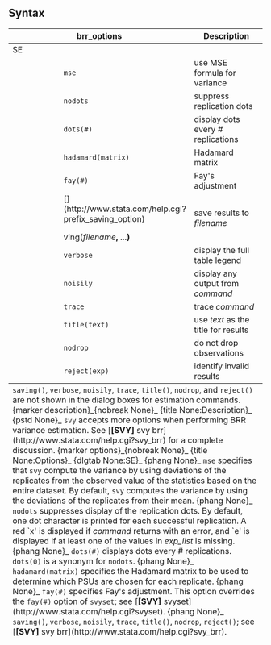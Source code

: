 ## Syntax

<table class="syntab">
<colgroup>
<col style="width: 33%" />
<col style="width: 33%" />
<col style="width: 33%" />
</colgroup>
<thead>
<tr class="header">
<th colspan="2">brr_options</th>
<th>Description</th>
</tr>
</thead>
<tbody>
<tr class="odd section">
<td colspan="3">SE</td>
</tr>
<tr class="even">
<td class="normal"></td>
<td><code class="command" data-options="mse">mse</code></td>
<td>use MSE formula for variance</td>
</tr>
<tr class="odd">
<td class="normal"></td>
<td><code class="command" data-options="nodots">nodots</code></td>
<td>suppress replication dots</td>
</tr>
<tr class="even">
<td class="normal"></td>
<td><code class="command" data-options="dots(#)">dots(#)</code></td>
<td>display dots every <var class="command">#</var> replications</td>
</tr>
<tr class="odd">
<td class="normal"></td>
<td><code class="command" data-options="h">hadamard(matrix)</code></td>
<td>Hadamard matrix</td>
</tr>
<tr class="even">
<td class="normal"></td>
<td><code class="command" data-options="fay(#)">fay(#)</code></td>
<td>Fay's adjustment</td>
</tr>
<tr class="odd">
<td class="normal"></td>
<td>[<strong></strong>](http://www.stata.com/help.cgi?prefix_saving_option)
<ul>
</ul>
ving(<var class="command">filename</var><strong>, ...)</strong></td>
<td>save results to <var class="command">filename</var></td>
</tr>
<tr class="even">
<td class="normal"></td>
<td><code class="command" data-options="v">verbose</code></td>
<td>display the full table legend</td>
</tr>
<tr class="odd">
<td class="normal"></td>
<td><code class="command" data-options="noi">noisily</code></td>
<td>display any output from <var class="command">command</var></td>
</tr>
<tr class="even">
<td class="normal"></td>
<td><code class="command" data-options="tr">trace</code></td>
<td>trace <var class="command">command</var></td>
</tr>
<tr class="odd">
<td class="normal"></td>
<td><code class="command" data-options="ti">title(text)</code></td>
<td>use <var class="command">text</var> as the title for results</td>
</tr>
<tr class="even">
<td class="normal"></td>
<td><code class="command" data-options="nodrop">nodrop</code></td>
<td>do not drop observations</td>
</tr>
<tr class="odd">
<td class="normal"></td>
<td><code class="command" data-options="reject(exp)">reject(exp)</code></td>
<td>identify invalid results</td>
</tr>
</tbody><tfoot>
<tr class="even footnote">
<td colspan="3"><code class="command">saving()</code>, <code class="command">verbose</code>, <code class="command">noisily</code>, <code class="command">trace</code>, <code class="command">title()</code>, <code class="command">nodrop</code>, and <code class="command">reject()</code> are not shown in the dialog boxes for estimation commands. <span data-options="description">{marker description}_<span>{nobreak None}_ <span>{title None:Description}_ <span>{pstd None}_ <code class="command">svy</code> accepts more options when performing BRR variance estimation. See [<strong>[SVY]</strong> svy brr](http://www.stata.com/help.cgi?svy_brr) for a complete discussion. <span data-options="options">{marker options}_<span>{nobreak None}_ <span>{title None:Options}_ <span>{dlgtab None:SE}_ <span>{phang None}_ <code class="command" data-options="mse">mse</code> specifies that <code class="command">svy</code> compute the variance by using deviations of the replicates from the observed value of the statistics based on the entire dataset. By default, <code class="command">svy</code> computes the variance by using the deviations of the replicates from their mean. <span>{phang None}_ <code class="command" data-options="nodots">nodots</code> suppresses display of the replication dots. By default, one dot character is printed for each successful replication. A red `x' is displayed if <var class="command">command</var> returns with an error, and `e' is displayed if at least one of the values in <var class="command">exp_list</var> is missing. <span>{phang None}_ <code class="command" data-options="dots(#)">dots(#)</code> displays dots every <var class="command">#</var> replications. <code class="command">dots(0)</code> is a synonym for <code class="command">nodots</code>. <span>{phang None}_ <code class="command" data-options="hadamard(matrix)">hadamard(matrix)</code> specifies the Hadamard matrix to be used to determine which PSUs are chosen for each replicate. <span>{phang None}_ <code class="command" data-options="fay(#)">fay(#)</code> specifies Fay's adjustment. This option overrides the <code class="command" data-options="fay(#)">fay(#)</code> option of <code class="command">svyset</code>; see [<strong>[SVY]</strong> svyset](http://www.stata.com/help.cgi?svyset). <span>{phang None}_ <code class="command" data-options="saving()">saving()</code>, <code class="command" data-options="verbose">verbose</code>, <code class="command" data-options="noisily">noisily</code>, <code class="command" data-options="trace">trace</code>, <code class="command" data-options="title()">title()</code>, <code class="command" data-options="nodrop">nodrop</code>, <code class="command" data-options="reject()">reject()</code>; see [<strong>[SVY]</strong> svy brr](http://www.stata.com/help.cgi?svy_brr).</td>
</tr>
</tfoot>

</table>

